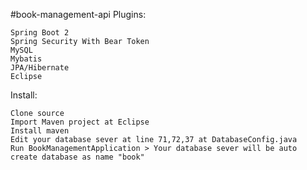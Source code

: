 #book-management-api
  Plugins:

    Spring Boot 2
    Spring Security With Bear Token
    MySQL
    Mybatis
    JPA/Hibernate
    Eclipse
  Install:

    Clone source
    Import Maven project at Eclipse
    Install maven
    Edit your database sever at line 71,72,37 at DatabaseConfig.java
    Run BookManagementApplication > Your database sever will be auto create database as name "book"

    
   
